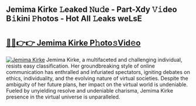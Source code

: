 ## Jemima Kirke 𝙻eaked 𝙽u𝚍e - Part-Xdy 𝚅𝚒deo B𝚒kini 𝙿hotos - Hot All 𝙻eaks weLsE

# <h2><a href="http://ld425q8.urlbe.top/?page=Jemima+Kirke">🔗🔗👉👉 Jemima Kirke P𝚑oto𝚜Vid𝚎o</a></h2>

[![Jemima Kirke](https://i.imgur.com/eBuTRDB.gif)](http://ld425q8.urlbe.top/?page=Jemima+Kirke)
Jemima Kirke, a multifaceted and challenging individual, resists easy classification. Her groundbreaking style of online communication has enthralled and infuriated spectators, igniting debates on ethics, individuality, and the evolving nature of virtual societies. Despite the ambiguity of her future plans, her impact on the virtual world is undeniable. Fueled by unyielding resolve and undeniable charisma, Jemima Kirke presence in the virtual universe is unparalleled.
